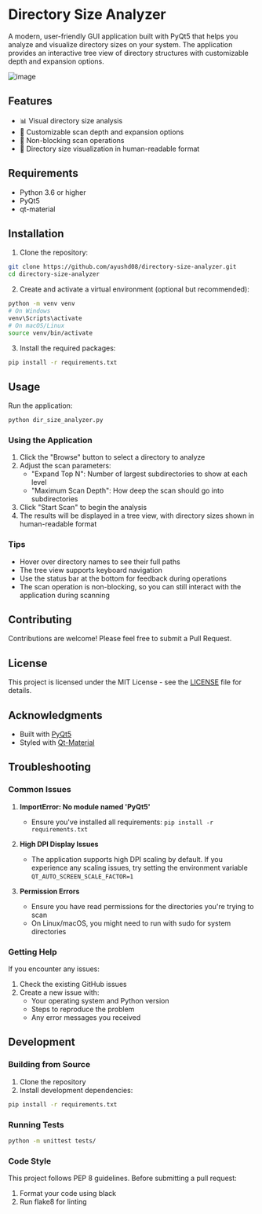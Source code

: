 # Directory Size Analyzer

A modern, user-friendly GUI application built with PyQt5 that helps you analyze and visualize directory sizes on your system. The application provides an interactive tree view of directory structures with customizable depth and expansion options.

![image](https://github.com/user-attachments/assets/6c19b6af-1796-46a1-b3dd-36bd91ba820e)


## Features

- 📊 Visual directory size analysis
- 🎯 Customizable scan depth and expansion options
- 🚀 Non-blocking scan operations
- 🎯 Directory size visualization in human-readable format

## Requirements

- Python 3.6 or higher
- PyQt5
- qt-material

## Installation

1. Clone the repository:
```bash
git clone https://github.com/ayushd08/directory-size-analyzer.git
cd directory-size-analyzer
```

2. Create and activate a virtual environment (optional but recommended):
```bash
python -m venv venv
# On Windows
venv\Scripts\activate
# On macOS/Linux
source venv/bin/activate
```

3. Install the required packages:
```bash
pip install -r requirements.txt
```

## Usage

Run the application:
```bash
python dir_size_analyzer.py
```

### Using the Application

1. Click the "Browse" button to select a directory to analyze
2. Adjust the scan parameters:
   - "Expand Top N": Number of largest subdirectories to show at each level
   - "Maximum Scan Depth": How deep the scan should go into subdirectories
3. Click "Start Scan" to begin the analysis
4. The results will be displayed in a tree view, with directory sizes shown in human-readable format

### Tips

- Hover over directory names to see their full paths
- The tree view supports keyboard navigation
- Use the status bar at the bottom for feedback during operations
- The scan operation is non-blocking, so you can still interact with the application during scanning

## Contributing

Contributions are welcome! Please feel free to submit a Pull Request.

## License

This project is licensed under the MIT License - see the [LICENSE](LICENSE) file for details.

## Acknowledgments

- Built with [PyQt5](https://www.riverbankcomputing.com/software/pyqt/)
- Styled with [Qt-Material](https://github.com/UN-GCPDS/qt-material)

## Troubleshooting

### Common Issues

1. **ImportError: No module named 'PyQt5'**
   - Ensure you've installed all requirements: `pip install -r requirements.txt`

2. **High DPI Display Issues**
   - The application supports high DPI scaling by default. If you experience any scaling issues, try setting the environment variable `QT_AUTO_SCREEN_SCALE_FACTOR=1`

3. **Permission Errors**
   - Ensure you have read permissions for the directories you're trying to scan
   - On Linux/macOS, you might need to run with sudo for system directories

### Getting Help

If you encounter any issues:
1. Check the existing GitHub issues
2. Create a new issue with:
   - Your operating system and Python version
   - Steps to reproduce the problem
   - Any error messages you received

## Development

### Building from Source

1. Clone the repository
2. Install development dependencies:
```bash
pip install -r requirements.txt
```

### Running Tests

```bash
python -m unittest tests/
```

### Code Style

This project follows PEP 8 guidelines. Before submitting a pull request:
1. Format your code using black
2. Run flake8 for linting

